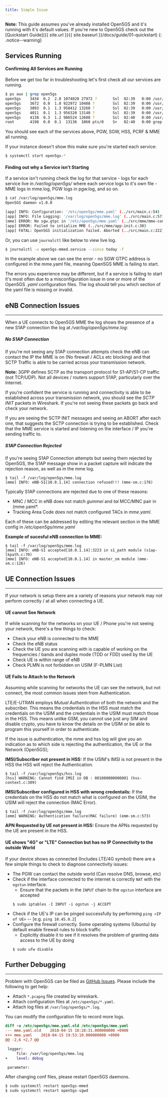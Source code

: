 ```yaml
---
title: Simple Issue
---
```


**Note:** This guide assumes you've already installed Open5GS and it's running with it's default values. If you're new to Open5GS check out the [Quickstart Guide]({{ site.url }}{{ site.baseurl }}/docs/guide/01-quickstart)
{: .notice--warning}

## Services Running

#### Confirming All Services are Running
Before we get too far in troubleshooting let's first check all our services are running.

```bash
$ ps aux | grep open5gs
open5gs    3434  0.2  2.8 1074020 27972 ?       Ssl  02:39   0:00 /usr/bin/open5gs-pgwd -c /etc/open5gs/pgw.yaml
open5gs    3672  0.0  1.0 922972 10408 ?        Ssl  02:39   0:00 /usr/bin/open5gs-sgwd -c /etc/open5gs/sgw.yaml
open5gs    3893  0.1  1.3 958412 13260 ?        Ssl  02:39   0:00 /usr/bin/open5gs-hssd -c /etc/open5gs/hss.yaml
open5gs    4011  0.1  1.3 956320 13140 ?        Ssl  02:39   0:00 /usr/bin/open5gs-pcrfd -c /etc/open5gs/pcrf.yaml
open5gs    4138  0.3  1.2 986524 12608 ?        Ssl  02:40   0:00 /usr/bin/open5gs-mmed -c /etc/open5gs/mme.yaml
root       4198  0.0  0.1  13136  1060 pts/0    S+   02:40   0:00 grep --color=auto open5gs
```

You should see each of the services above, PGW, SGW, HSS, PCRF & MME all running. 

If your instance doesn't show this make sure you're started each service:
```bash
$ systemctl start open5gs-*
```

#### Finding out why a Service isn't Starting

If a service isn't running check the log for that service - logs for each service live in */var/log/open5gs/* where each service logs to it's own file - MME logs in mme.log, PGW logs in pgw.log, and so on. 

```bash
$ cat /var/log/open5gs/mme.log
Open5GS daemon v1.0.0

[app] INFO: Configuration: '/etc/open5gs/mme.yaml' (../src/main.c:54)
[app] INFO: File Logging: '/var/log/open5gs/mme.log' (../src/main.c:57)
[mme] ERROR: No sgw.gtpc in '/etc/open5gs/mme.yaml' (../src/mme/mme-context.c:192)
[app] ERROR: Failed to intialize MME (../src/mme/app-init.c:30)
[app] FATAL: Open5GS initialization failed. Aborted (../src/main.c:222)
```

Or, you can use `journalctl` like below to view live log.

```bash
$ journalctl -u open5gs-mmed.service --since today -f
```

In the example above we can see the error - no SGW GTPC address is configured in the mme.yaml file, meaning Open5GS MME is failing to start.

The errors you experience may be different, but if a service is failing to start it's most often due to a misconfiguration issue in one or more of the Open5GS *.yaml* configuration files. The log should tell you which section of the yaml file is missing or invalid.


## eNB Connection Issues
---
When a UE connects to Open5GS MME the log shows the presence of a new S1AP connection the log at */var/log/open5gs/mme.log*:

##### No S1AP Connection
If you're not seeing any S1AP connection attempts check the eNB can contact the IP the MME is on (No firewall / ACLs etc blocking) and that SCTP Traffic is able to be carried across your transmission network. 

**Note:** 3GPP defines SCTP as the transport protocol for S1-AP/S1-CP traffic (not TCP/UDP). Not all devices / routers support S1AP, particularly over the Internet.

If you're confident the service is running and connectivity is able to be established across your transmission network, you should see the *SCTP INIT* packets in Wireshark. If you're not seeing these packets go back and check your network.

If you are seeing the SCTP INIT messages and seeing an ABORT after each one, that suggests the SCTP connection is trying to be established. Check that the MME service is started and listening on the interface / IP you're sending traffic to.

##### S1AP Connection Rejected
If you're seeing S1AP Connection attempts but seeing them rejected by Open5GS, the S1AP message show in a packet capture will indicate the rejection reason, as well as in the mme log.
```
$ tail -f /var/log/open5gs/mme.log
[mme] INFO: eNB-S1[10.0.1.14] connection refused!!! (mme-sm.c:176)
```

Typically S1AP connections are rejected due to one of these reasons:
* MNC / MCC in eNB does not match *gummei* and *tai* MCC/MNC pair in (mme.yaml*.
* Tracking Area Code does not match configured TACs in *mme.yaml*.

Each of these can be addressed by editing the relevant section in the MME config in */etc/open5gs/mme.yaml*

__Example of sucesful eNB connection to MME:__
```
$ tail -f /var/log/open5gs/mme.log
[mme] INFO: eNB-S1 accepted[10.0.1.14]:3223 in s1_path module (s1ap-lkpath.c:70)
[mme] INFO: eNB-S1 accepted[10.0.1.14] in master_sm module (mme-sm.c:126)
```

## UE Connection Issues
---
If your network is setup there are a variety of reasons your network may not perform correctly / at all when connecting a UE.

#### UE cannot See Network
If while scanning for the networks on your UE / Phone you're not seeing your network, there's a few things to check:
* Check your eNB is connected to the MME
* Check the eNB status
* Check the UE you are scanning with is capable of working on the frequencies / bands and duplex mode (TDD or FDD) used by the UE
* Check UE is within range of eNB
* Check PLMN is not forbidden on USIM (F-PLMN List)

#### UE Fails to Attach to the Network
Assuming while scanning for networks the UE can see the network, but not connect, the most common issues stem from Authentication.

LTE/E-UTRAN employs *Mutual Authentication* of both the network and the subscriber. This means the credentials in the HSS must match the credentials on the USIM and the credentials in the USIM must match those in the HSS. This means unlike GSM, you cannot use just any SIM and disable crypto, you have to know the details on the USIM or be able to program this yourself in order to authenticate.

If the issue is authentication, the mme and hss log will give you an indication as to which side is rejecting the authentication, the UE or the Network (Open5GS);

__IMSI/Subscriber not present in HSS:__
If the USIM's IMSI is not present in the HSS the HSS will reject the Authentication.

```
$ tail -f /var/log/open5gs/hss.log
[hss] WARNING: Cannot find IMSI in DB : 001000000000001 (hss-context.c:309)
```

__IMSI/Subscriber configured in HSS with wrong credentails:__
If the credentials on the HSS do not match what is configured on the USIM, the USIM will reject the connection (MAC Error).

```
$ tail -f /var/log/open5gs/mme.log
[emm] WARNING: Authentication failure(MAC failure) (emm-sm.c:573)
```

__APN Requested by UE not present in HSS:__
Ensure the APNs requested by the UE are present in the HSS.


#### UE shows "4G" or "LTE" Connection but has no IP Connectivity to the outside World
If your device shows as connected (Includes LTE/4G symbol) there are a few simple things to check to diagnose connectivity issues:
* The PGW can contact the outside world (Can resolve DNS, browse, etc)
* Check if the interface connected to the internet is correctly `NAT` with the `ogstun` interface.
   - Ensure that the packets in the `INPUT` chain to the `ogstun` interface are accepted 
   ```
   $ sudo iptables -I INPUT -i ogstun -j ACCEPT
   ```
* Check if the UE's IP can be pinged successfully by performing `ping <IP of UE>` -- [e.g. `ping 10.45.0.2`]
* Configure the firewall correctly. Some operating systems (Ubuntu) by default enable firewall rules to block traffic
   - Explicitly disable it to see if it resolves the problem of granting data access to the UE by doing
   ```
   $ sudo ufw disable
   ```

## Further Debugging
---

Problem with Open5GS can be filed as [GitHub Issues](https://github.com/acetcom/open5gs/issues). Please include the following to get help:

- Attach `*.pcapng` file created by wireskark.
- Attach configuration files at `/etc/open5gs/*.yaml`.
- Attach log files at `/var/log/open5gs/*.log`.

You can modify the configuration file to record more logs.

```diff
diff -u /etc/open5gs/mme.yaml.old /etc/open5gs/mme.yaml
--- mme.yaml.old	2018-04-15 18:28:31.000000000 +0900
+++ mme.yaml	2018-04-15 19:53:10.000000000 +0900
@@ -2,6 +2,7 @@

 logger:
     file: /var/log/open5gs/mme.log
+    level: debug

 parameter:
```

After changing conf files, please restart Open5GS daemons.

```bash
$ sudo systemctl restart open5gs-mmed
$ sudo systemctl restart open5gs-sgwd
```


